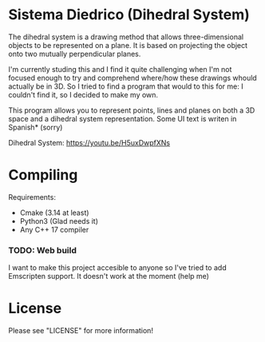 # Sistema Diedrico (Dihedral System)
The dihedral system is a drawing method that allows three-dimensional objects to be represented on a plane. It is based on projecting the object onto two mutually perpendicular planes.

I'm currently studing this and I find it quite challenging when I'm not focused enough to try and comprehend where/how these drawings whould actually be in 3D. So I tried to find a program that would to this for me: I couldn't find it, so I decided to make my own.

This program allows you to represent points, lines and planes on both a 3D space and a dihedral system representation.
Some UI text is writen in Spanish* (sorry)

Dihedral System: https://youtu.be/H5uxDwpfXNs

# Compiling
Requirements:
- Cmake (3.14 at least)
- Python3 (Glad needs it)
- Any C++ 17 compiler

### TODO: Web build
I want to make this project accesible to anyone so I've tried to add Emscripten support. It doesn't work at the moment (help me)

# License
Please see "LICENSE" for more information!
